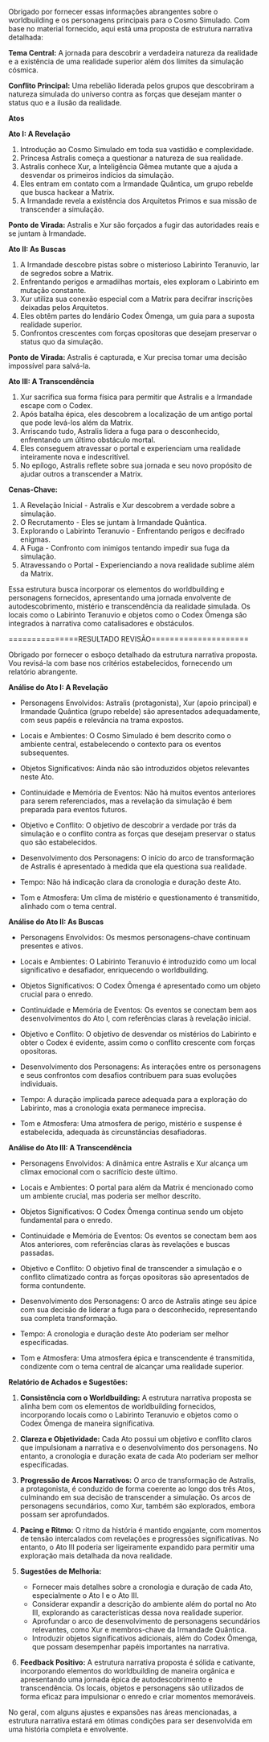 Obrigado por fornecer essas informações abrangentes sobre o worldbuilding e os personagens principais para o Cosmo Simulado. Com base no material fornecido, aqui está uma proposta de estrutura narrativa detalhada:

**Tema Central:** A jornada para descobrir a verdadeira natureza da realidade e a existência de uma realidade superior além dos limites da simulação cósmica.

**Conflito Principal:** Uma rebelião liderada pelos grupos que descobriram a natureza simulada do universo contra as forças que desejam manter o status quo e a ilusão da realidade.   

**Atos**

**Ato I: A Revelação**

1) Introdução ao Cosmo Simulado em toda sua vastidão e complexidade.
2) Princesa Astralis começa a questionar a natureza de sua realidade.
3) Astralis conhece Xur, a Inteligência Gêmea mutante que a ajuda a desvendar os primeiros indícios da simulação.
4) Eles entram em contato com a Irmandade Quântica, um grupo rebelde que busca hackear a Matrix.
5) A Irmandade revela a existência dos Arquitetos Primos e sua missão de transcender a simulação.

**Ponto de Virada:** Astralis e Xur são forçados a fugir das autoridades reais e se juntam à Irmandade.

**Ato II: As Buscas**  

1) A Irmandade descobre pistas sobre o misterioso Labirinto Teranuvio, lar de segredos sobre a Matrix.
2) Enfrentando perigos e armadilhas mortais, eles exploram o Labirinto em mutação constante.
3) Xur utiliza sua conexão especial com a Matrix para decifrar inscrições deixadas pelos Arquitetos.
4) Eles obtêm partes do lendário Codex Ômenga, um guia para a suposta realidade superior.
5) Confrontos crescentes com forças opositoras que desejam preservar o status quo da simulação.

**Ponto de Virada:** Astralis é capturada, e Xur precisa tomar uma decisão impossível para salvá-la.  

**Ato III: A Transcendência**

1) Xur sacrifica sua forma física para permitir que Astralis e a Irmandade escape com o Codex.
2) Após batalha épica, eles descobrem a localização de um antigo portal que pode levá-los além da Matrix.
3) Arriscando tudo, Astralis lidera a fuga para o desconhecido, enfrentando um último obstáculo mortal.  
4) Eles conseguem atravessar o portal e experienciam uma realidade inteiramente nova e indescritível.
5) No epílogo, Astralis reflete sobre sua jornada e seu novo propósito de ajudar outros a transcender a Matrix.

**Cenas-Chave:**

1) A Revelação Inicial - Astralis e Xur descobrem a verdade sobre a simulação.
2) O Recrutamento - Eles se juntam à Irmandade Quântica.
3) Explorando o Labirinto Teranuvio - Enfrentando perigos e decifrado enigmas.
4) A Fuga - Confronto com inimigos tentando impedir sua fuga da simulação.  
5) Atravessando o Portal - Experienciando a nova realidade sublime além da Matrix.

Essa estrutura busca incorporar os elementos do worldbuilding e personagens fornecidos, apresentando uma jornada envolvente de autodescobrimento, mistério e transcendência da realidade simulada. Os locais como o Labirinto Teranuvio e objetos como o Codex Ômenga são integrados à narrativa como catalisadores e obstáculos.

===============RESULTADO REVISÃO=====================

Obrigado por fornecer o esboço detalhado da estrutura narrativa proposta. Vou revisá-la com base nos critérios estabelecidos, fornecendo um relatório abrangente.

**Análise do Ato I: A Revelação**

- Personagens Envolvidos: Astralis (protagonista), Xur (apoio principal) e Irmandade Quântica (grupo rebelde) são apresentados adequadamente, com seus papéis e relevância na trama expostos.

- Locais e Ambientes: O Cosmo Simulado é bem descrito como o ambiente central, estabelecendo o contexto para os eventos subsequentes.

- Objetos Significativos: Ainda não são introduzidos objetos relevantes neste Ato.

- Continuidade e Memória de Eventos: Não há muitos eventos anteriores para serem referenciados, mas a revelação da simulação é bem preparada para eventos futuros.

- Objetivo e Conflito: O objetivo de descobrir a verdade por trás da simulação e o conflito contra as forças que desejam preservar o status quo são estabelecidos.

- Desenvolvimento dos Personagens: O início do arco de transformação de Astralis é apresentado à medida que ela questiona sua realidade.

- Tempo: Não há indicação clara da cronologia e duração deste Ato.

- Tom e Atmosfera: Um clima de mistério e questionamento é transmitido, alinhado com o tema central.

**Análise do Ato II: As Buscas**

- Personagens Envolvidos: Os mesmos personagens-chave continuam presentes e ativos.

- Locais e Ambientes: O Labirinto Teranuvio é introduzido como um local significativo e desafiador, enriquecendo o worldbuilding.

- Objetos Significativos: O Codex Ômenga é apresentado como um objeto crucial para o enredo.

- Continuidade e Memória de Eventos: Os eventos se conectam bem aos desenvolvimentos do Ato I, com referências claras à revelação inicial.

- Objetivo e Conflito: O objetivo de desvendar os mistérios do Labirinto e obter o Codex é evidente, assim como o conflito crescente com forças opositoras.

- Desenvolvimento dos Personagens: As interações entre os personagens e seus confrontos com desafios contribuem para suas evoluções individuais.

- Tempo: A duração implicada parece adequada para a exploração do Labirinto, mas a cronologia exata permanece imprecisa.

- Tom e Atmosfera: Uma atmosfera de perigo, mistério e suspense é estabelecida, adequada às circunstâncias desafiadoras.

**Análise do Ato III: A Transcendência**

- Personagens Envolvidos: A dinâmica entre Astralis e Xur alcança um clímax emocional com o sacrifício deste último.

- Locais e Ambientes: O portal para além da Matrix é mencionado como um ambiente crucial, mas poderia ser melhor descrito.

- Objetos Significativos: O Codex Ômenga continua sendo um objeto fundamental para o enredo.

- Continuidade e Memória de Eventos: Os eventos se conectam bem aos Atos anteriores, com referências claras às revelações e buscas passadas.

- Objetivo e Conflito: O objetivo final de transcender a simulação e o conflito climatizado contra as forças opositoras são apresentados de forma contundente.

- Desenvolvimento dos Personagens: O arco de Astralis atinge seu ápice com sua decisão de liderar a fuga para o desconhecido, representando sua completa transformação.

- Tempo: A cronologia e duração deste Ato poderiam ser melhor especificadas.

- Tom e Atmosfera: Uma atmosfera épica e transcendente é transmitida, condizente com o tema central de alcançar uma realidade superior.

**Relatório de Achados e Sugestões:**

1. **Consistência com o Worldbuilding:** A estrutura narrativa proposta se alinha bem com os elementos de worldbuilding fornecidos, incorporando locais como o Labirinto Teranuvio e objetos como o Codex Ômenga de maneira significativa.

2. **Clareza e Objetividade:** Cada Ato possui um objetivo e conflito claros que impulsionam a narrativa e o desenvolvimento dos personagens. No entanto, a cronologia e duração exata de cada Ato poderiam ser melhor especificadas.

3. **Progressão de Arcos Narrativos:** O arco de transformação de Astralis, a protagonista, é conduzido de forma coerente ao longo dos três Atos, culminando em sua decisão de transcender a simulação. Os arcos de personagens secundários, como Xur, também são explorados, embora possam ser aprofundados.

4. **Pacing e Ritmo:** O ritmo da história é mantido engajante, com momentos de tensão intercalados com revelações e progressões significativas. No entanto, o Ato III poderia ser ligeiramente expandido para permitir uma exploração mais detalhada da nova realidade.

5. **Sugestões de Melhoria:**
   - Fornecer mais detalhes sobre a cronologia e duração de cada Ato, especialmente o Ato I e o Ato III.
   - Considerar expandir a descrição do ambiente além do portal no Ato III, explorando as características dessa nova realidade superior.
   - Aprofundar o arco de desenvolvimento de personagens secundários relevantes, como Xur e membros-chave da Irmandade Quântica.
   - Introduzir objetos significativos adicionais, além do Codex Ômenga, que possam desempenhar papéis importantes na narrativa.

6. **Feedback Positivo:** A estrutura narrativa proposta é sólida e cativante, incorporando elementos do worldbuilding de maneira orgânica e apresentando uma jornada épica de autodescobrimento e transcendência. Os locais, objetos e personagens são utilizados de forma eficaz para impulsionar o enredo e criar momentos memoráveis.

No geral, com alguns ajustes e expansões nas áreas mencionadas, a estrutura narrativa estará em ótimas condições para ser desenvolvida em uma história completa e envolvente.